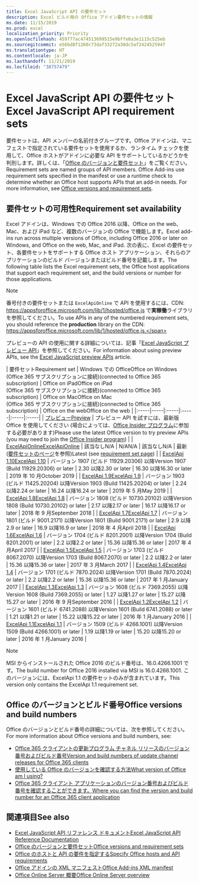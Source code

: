 ```yaml
---
title: Excel JavaScript API の要件セット
description: Excel ビルド用の Office アドイン要件セットの情報
ms.date: 11/15/2019
ms.prod: excel
localization_priority: Priority
ms.openlocfilehash: 459f77ac474513699515e9bffe0a3e1115c525eb
ms.sourcegitcommit: e56bd8f1260c73daf33272a30dc5af242452594f
ms.translationtype: HT
ms.contentlocale: ja-JP
ms.lasthandoff: 11/21/2019
ms.locfileid: "38757479"
---
```

# <a name="excel-javascript-api-requirement-sets"></a><span data-ttu-id="64d88-103">Excel JavaScript API の要件セット</span><span class="sxs-lookup"><span data-stu-id="64d88-103">Excel JavaScript API requirement sets</span></span>

<span data-ttu-id="64d88-p101">要件セットは、API メンバーの名前付きグループです。Office アドインは、マニフェストで指定されている要件セットを使用するか、ランタイム チェックを使用して、Office ホストがアドインに必要な API をサポートしているかどうかを判別します。詳しくは、「[Office のバージョンと要件セット](/office/dev/add-ins/develop/office-versions-and-requirement-sets)」をご覧ください。</span><span class="sxs-lookup"><span data-stu-id="64d88-p101">Requirement sets are named groups of API members. Office Add-ins use requirement sets specified in the manifest or use a runtime check to determine whether an Office host supports APIs that an add-in needs. For more information, see [Office versions and requirement sets](/office/dev/add-ins/develop/office-versions-and-requirement-sets).</span></span>

## <a name="requirement-set-availability"></a><span data-ttu-id="64d88-107">要件セットの可用性</span><span class="sxs-lookup"><span data-stu-id="64d88-107">Requirement set availability</span></span>

<span data-ttu-id="64d88-108">Excel アドインは、Windows での Office 2016 以降、Office on the web、Mac、および iPad など、複数のバージョンの Office で機能します。</span><span class="sxs-lookup"><span data-stu-id="64d88-108">Excel add-ins run across multiple versions of Office, including Office 2016 or later on Windows, and Office on the web, Mac, and iPad.</span></span> <span data-ttu-id="64d88-109">次の表に、Excel の要件セット、各要件セットをサポートする Office ホスト アプリケーション、それらのアプリケーションのビルド バージョンまたはビルド番号を記載します。</span><span class="sxs-lookup"><span data-stu-id="64d88-109">The following table lists the Excel requirement sets, the Office host applications that support each requirement set, and the build versions or number for those applications.</span></span>

> [!NOTE]
> <span data-ttu-id="64d88-110">番号付きの要件セットまたは `ExcelApiOnline` で API を使用するには、CDN: https://appsforoffice.microsoft.com/lib/1/hosted/office.js で**実稼働**ライブラリを参照してください。</span><span class="sxs-lookup"><span data-stu-id="64d88-110">To use APIs in any of the numbered requirement sets, you should reference the **production** library on the CDN: https://appsforoffice.microsoft.com/lib/1/hosted/office.js.</span></span>
>
> <span data-ttu-id="64d88-111">プレビューの API の使用に関する詳細については、記事「[Excel JavaScript プレビュー API](./excel-preview-apis.md)」を参照してください。</span><span class="sxs-lookup"><span data-stu-id="64d88-111">For information about using preview APIs, see the [Excel JavaScript preview APIs](./excel-preview-apis.md) article.</span></span>

|  <span data-ttu-id="64d88-112">要件セット</span><span class="sxs-lookup"><span data-stu-id="64d88-112">Requirement set</span></span>  |  <span data-ttu-id="64d88-113">Windows での Office</span><span class="sxs-lookup"><span data-stu-id="64d88-113">Office on Windows</span></span><br><span data-ttu-id="64d88-114">(Office 365 サブスクリプションに接続)</span><span class="sxs-lookup"><span data-stu-id="64d88-114">(connected to Office 365 subscription)</span></span>  |  <span data-ttu-id="64d88-115">Office on iPad</span><span class="sxs-lookup"><span data-stu-id="64d88-115">Office on iPad</span></span><br><span data-ttu-id="64d88-116">(Office 365 サブスクリプションに接続)</span><span class="sxs-lookup"><span data-stu-id="64d88-116">(connected to Office 365 subscription)</span></span>  |  <span data-ttu-id="64d88-117">Office on Mac</span><span class="sxs-lookup"><span data-stu-id="64d88-117">Office on Mac</span></span><br><span data-ttu-id="64d88-118">(Office 365 サブスクリプションに接続)</span><span class="sxs-lookup"><span data-stu-id="64d88-118">(connected to Office 365 subscription)</span></span>  | <span data-ttu-id="64d88-119">Office on the web</span><span class="sxs-lookup"><span data-stu-id="64d88-119">Office on the web</span></span> |
|:-----|-----|:-----|:-----|:-----|:-----|
| [<span data-ttu-id="64d88-120">プレビュー</span><span class="sxs-lookup"><span data-stu-id="64d88-120">Preview</span></span>](excel-preview-apis.md)  | <span data-ttu-id="64d88-121">プレビュー API を試すには、最新版 Office を使用してください (場合によっては、[Office Insider プログラム](https://products.office.com/office-insider)に参加する必要があります)</span><span class="sxs-lookup"><span data-stu-id="64d88-121">Please use the latest Office version to try preview APIs (you may need to join the [Office Insider program](https://products.office.com/office-insider))</span></span> |
| [<span data-ttu-id="64d88-122">ExcelApiOnline</span><span class="sxs-lookup"><span data-stu-id="64d88-122">ExcelApiOnline</span></span>](excel-api-online-requirement-set.md) | <span data-ttu-id="64d88-123">該当なし</span><span class="sxs-lookup"><span data-stu-id="64d88-123">N/A</span></span> | <span data-ttu-id="64d88-124">N/A</span><span class="sxs-lookup"><span data-stu-id="64d88-124">N/A</span></span> | <span data-ttu-id="64d88-125">該当なし</span><span class="sxs-lookup"><span data-stu-id="64d88-125">N/A</span></span> | <span data-ttu-id="64d88-126">最新 ([要件セットのページ](./excel-api-online-requirement-set.md)を参照)</span><span class="sxs-lookup"><span data-stu-id="64d88-126">Latest (see [requirement set page](./excel-api-online-requirement-set.md))</span></span> |
| [<span data-ttu-id="64d88-127">ExcelApi 1.10</span><span class="sxs-lookup"><span data-stu-id="64d88-127">ExcelApi 1.10</span></span>](excel-api-1-10-requirement-set.md) | <span data-ttu-id="64d88-128">バージョン 1907 (ビルド 11929.20306) 以降</span><span class="sxs-lookup"><span data-stu-id="64d88-128">Version 1907 (Build 11929.20306) or later</span></span> | <span data-ttu-id="64d88-129">2.30 以降</span><span class="sxs-lookup"><span data-stu-id="64d88-129">2.30 or later</span></span> | <span data-ttu-id="64d88-130">16.30 以降</span><span class="sxs-lookup"><span data-stu-id="64d88-130">16.30 or later</span></span> | <span data-ttu-id="64d88-131">2019 年 10 月</span><span class="sxs-lookup"><span data-stu-id="64d88-131">October 2019</span></span> |
| [<span data-ttu-id="64d88-132">ExcelApi 1.9</span><span class="sxs-lookup"><span data-stu-id="64d88-132">ExcelApi 1.9</span></span>](excel-api-1-9-requirement-set.md)  | <span data-ttu-id="64d88-133">バージョン 1903 (ビルド 11425.20204) 以降</span><span class="sxs-lookup"><span data-stu-id="64d88-133">Version 1903 (Build 11425.20204) or later</span></span> | <span data-ttu-id="64d88-134">2.24 以降</span><span class="sxs-lookup"><span data-stu-id="64d88-134">2.24 or later</span></span> | <span data-ttu-id="64d88-135">16.24 以降</span><span class="sxs-lookup"><span data-stu-id="64d88-135">16.24 or later</span></span> | <span data-ttu-id="64d88-136">2019 年 5 月</span><span class="sxs-lookup"><span data-stu-id="64d88-136">May 2019</span></span> |
| [<span data-ttu-id="64d88-137">ExcelApi 1.8</span><span class="sxs-lookup"><span data-stu-id="64d88-137">ExcelApi 1.8</span></span>](excel-api-1-8-requirement-set.md)  | <span data-ttu-id="64d88-138">バージョン 1808 (ビルド 10730.20102) 以降</span><span class="sxs-lookup"><span data-stu-id="64d88-138">Version 1808 (Build 10730.20102) or later</span></span> | <span data-ttu-id="64d88-139">2.17 以降</span><span class="sxs-lookup"><span data-stu-id="64d88-139">2.17 or later</span></span> | <span data-ttu-id="64d88-140">16.17 以降</span><span class="sxs-lookup"><span data-stu-id="64d88-140">16.17 or later</span></span> | <span data-ttu-id="64d88-141">2018 年 9 月</span><span class="sxs-lookup"><span data-stu-id="64d88-141">September 2018</span></span> |
| [<span data-ttu-id="64d88-142">ExcelApi 1.7</span><span class="sxs-lookup"><span data-stu-id="64d88-142">ExcelApi 1.7</span></span>](excel-api-1-7-requirement-set.md)  | <span data-ttu-id="64d88-143">バージョン 1801 (ビルド 9001.2171) 以降</span><span class="sxs-lookup"><span data-stu-id="64d88-143">Version 1801 (Build 9001.2171) or later</span></span>   | <span data-ttu-id="64d88-144">2.9 以降</span><span class="sxs-lookup"><span data-stu-id="64d88-144">2.9 or later</span></span>  | <span data-ttu-id="64d88-145">16.9 以降</span><span class="sxs-lookup"><span data-stu-id="64d88-145">16.9 or later</span></span>  | <span data-ttu-id="64d88-146">2018 年 4 月</span><span class="sxs-lookup"><span data-stu-id="64d88-146">April 2018</span></span> |
| [<span data-ttu-id="64d88-147">ExcelApi 1.6</span><span class="sxs-lookup"><span data-stu-id="64d88-147">ExcelApi 1.6</span></span>](excel-api-1-6-requirement-set.md)  | <span data-ttu-id="64d88-148">バージョン 1704 (ビルド 8201.2001) 以降</span><span class="sxs-lookup"><span data-stu-id="64d88-148">Version 1704 (Build 8201.2001) or later</span></span>   | <span data-ttu-id="64d88-149">2.2 以降</span><span class="sxs-lookup"><span data-stu-id="64d88-149">2.2 or later</span></span>  | <span data-ttu-id="64d88-150">15.36 以降</span><span class="sxs-lookup"><span data-stu-id="64d88-150">15.36 or later</span></span> | <span data-ttu-id="64d88-151">2017 年 4 月</span><span class="sxs-lookup"><span data-stu-id="64d88-151">April 2017</span></span> |
| [<span data-ttu-id="64d88-152">ExcelApi 1.5</span><span class="sxs-lookup"><span data-stu-id="64d88-152">ExcelApi 1.5</span></span>](excel-api-1-5-requirement-set.md)  | <span data-ttu-id="64d88-153">バージョン 1703 (ビルド 8067.2070) 以降</span><span class="sxs-lookup"><span data-stu-id="64d88-153">Version 1703 (Build 8067.2070) or later</span></span>   | <span data-ttu-id="64d88-154">2.2 以降</span><span class="sxs-lookup"><span data-stu-id="64d88-154">2.2 or later</span></span>  | <span data-ttu-id="64d88-155">15.36 以降</span><span class="sxs-lookup"><span data-stu-id="64d88-155">15.36 or later</span></span> | <span data-ttu-id="64d88-156">2017 年 3 月</span><span class="sxs-lookup"><span data-stu-id="64d88-156">March 2017</span></span> |
| [<span data-ttu-id="64d88-157">ExcelApi 1.4</span><span class="sxs-lookup"><span data-stu-id="64d88-157">ExcelApi 1.4</span></span>](excel-api-1-4-requirement-set.md)  | <span data-ttu-id="64d88-158">バージョン 1701 (ビルド 7870.2024) 以降</span><span class="sxs-lookup"><span data-stu-id="64d88-158">Version 1701 (Build 7870.2024) or later</span></span>   | <span data-ttu-id="64d88-159">2.2 以降</span><span class="sxs-lookup"><span data-stu-id="64d88-159">2.2 or later</span></span>  | <span data-ttu-id="64d88-160">15.36 以降</span><span class="sxs-lookup"><span data-stu-id="64d88-160">15.36 or later</span></span> | <span data-ttu-id="64d88-161">2017 年 1 月</span><span class="sxs-lookup"><span data-stu-id="64d88-161">January 2017</span></span> |
| [<span data-ttu-id="64d88-162">ExcelApi 1.3</span><span class="sxs-lookup"><span data-stu-id="64d88-162">ExcelApi 1.3</span></span>](excel-api-1-3-requirement-set.md)  | <span data-ttu-id="64d88-163">バージョン 1608 (ビルド 7369.2055) 以降</span><span class="sxs-lookup"><span data-stu-id="64d88-163">Version 1608 (Build 7369.2055) or later</span></span>   | <span data-ttu-id="64d88-164">1.27 以降</span><span class="sxs-lookup"><span data-stu-id="64d88-164">1.27 or later</span></span> | <span data-ttu-id="64d88-165">15.27 以降</span><span class="sxs-lookup"><span data-stu-id="64d88-165">15.27 or later</span></span> | <span data-ttu-id="64d88-166">2016 年 9 月</span><span class="sxs-lookup"><span data-stu-id="64d88-166">September 2016</span></span> |
| [<span data-ttu-id="64d88-167">ExcelApi 1.2</span><span class="sxs-lookup"><span data-stu-id="64d88-167">ExcelApi 1.2</span></span>](excel-api-1-2-requirement-set.md)  | <span data-ttu-id="64d88-168">バージョン 1601 (ビルド 6741.2088) 以降</span><span class="sxs-lookup"><span data-stu-id="64d88-168">Version 1601 (Build 6741.2088) or later</span></span>   | <span data-ttu-id="64d88-169">1.21 以降</span><span class="sxs-lookup"><span data-stu-id="64d88-169">1.21 or later</span></span> | <span data-ttu-id="64d88-170">15.22 以降</span><span class="sxs-lookup"><span data-stu-id="64d88-170">15.22 or later</span></span> | <span data-ttu-id="64d88-171">2016 年 1 月</span><span class="sxs-lookup"><span data-stu-id="64d88-171">January 2016</span></span> |
| [<span data-ttu-id="64d88-172">ExcelApi 1.1</span><span class="sxs-lookup"><span data-stu-id="64d88-172">ExcelApi 1.1</span></span>](excel-api-1-1-requirement-set.md)  | <span data-ttu-id="64d88-173">バージョン 1509 (ビルド 4266.1001) 以降</span><span class="sxs-lookup"><span data-stu-id="64d88-173">Version 1509 (Build 4266.1001) or later</span></span>   | <span data-ttu-id="64d88-174">1.19 以降</span><span class="sxs-lookup"><span data-stu-id="64d88-174">1.19 or later</span></span> | <span data-ttu-id="64d88-175">15.20 以降</span><span class="sxs-lookup"><span data-stu-id="64d88-175">15.20 or later</span></span> | <span data-ttu-id="64d88-176">2016 年 1 月</span><span class="sxs-lookup"><span data-stu-id="64d88-176">January 2016</span></span> |

> [!NOTE]
> <span data-ttu-id="64d88-177">MSI からインストールされた Office 2016 のビルド番号は、16.0.4266.1001 です。</span><span class="sxs-lookup"><span data-stu-id="64d88-177">The build number for Office 2016 installed via MSI is 16.0.4266.1001.</span></span> <span data-ttu-id="64d88-178">このバージョンには、ExcelApi 1.1 の要件セットのみが含まれています。</span><span class="sxs-lookup"><span data-stu-id="64d88-178">This version only contains the ExcelApi 1.1 requirement set.</span></span>

## <a name="office-versions-and-build-numbers"></a><span data-ttu-id="64d88-179">Office のバージョンとビルド番号</span><span class="sxs-lookup"><span data-stu-id="64d88-179">Office versions and build numbers</span></span>

<span data-ttu-id="64d88-180">Office のバージョンとビルド番号の詳細については、次を参照してください。</span><span class="sxs-lookup"><span data-stu-id="64d88-180">For more information about Office versions and build numbers, see:</span></span>

- [<span data-ttu-id="64d88-181">Office 365 クライアントの更新プログラム チャネル リリースのバージョン番号およびビルド番号</span><span class="sxs-lookup"><span data-stu-id="64d88-181">Version and build numbers of update channel releases for Office 365 clients</span></span>](https://support.office.com/article/version-and-build-numbers-of-update-channel-releases-ae942449-1fca-4484-898b-a933ea23def7)
- [<span data-ttu-id="64d88-182">使用している Office のバージョンを確認する方法</span><span class="sxs-lookup"><span data-stu-id="64d88-182">What version of Office am I using?</span></span>](https://support.office.com/article/What-version-of-Office-am-I-using-932788b8-a3ce-44bf-bb09-e334518b8b19)
- [<span data-ttu-id="64d88-183">Office 365 クライアント アプリケーションのバージョン番号およびビルド番号を確認することができます。</span><span class="sxs-lookup"><span data-stu-id="64d88-183">Where you can find the version and build number for an Office 365 client application</span></span>](https://support.office.com/article/version-and-build-numbers-of-update-channel-releases-ae942449-1fca-4484-898b-a933ea23def7)

## <a name="see-also"></a><span data-ttu-id="64d88-184">関連項目</span><span class="sxs-lookup"><span data-stu-id="64d88-184">See also</span></span>

- [<span data-ttu-id="64d88-185">Excel JavaScript API リファレンス ドキュメント</span><span class="sxs-lookup"><span data-stu-id="64d88-185">Excel JavaScript API Reference Documentation</span></span>](/javascript/api/excel)
- [<span data-ttu-id="64d88-186">Office のバージョンと要件セット</span><span class="sxs-lookup"><span data-stu-id="64d88-186">Office versions and requirement sets</span></span>](/office/dev/add-ins/develop/office-versions-and-requirement-sets)
- [<span data-ttu-id="64d88-187">Office のホストと API の要件を指定する</span><span class="sxs-lookup"><span data-stu-id="64d88-187">Specify Office hosts and API requirements</span></span>](/office/dev/add-ins/develop/specify-office-hosts-and-api-requirements)
- [<span data-ttu-id="64d88-188">Office アドインの XML マニフェスト</span><span class="sxs-lookup"><span data-stu-id="64d88-188">Office Add-ins XML manifest</span></span>](/office/dev/add-ins/develop/add-in-manifests)
- [<span data-ttu-id="64d88-189">Office Online Server 概要</span><span class="sxs-lookup"><span data-stu-id="64d88-189">Office Online Server overview</span></span>](/officeonlineserver/office-online-server-overview)
